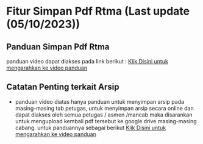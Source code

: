 # Fitur Simpan Pdf Rtma (Last update (05/10/2023))
## Panduan Simpan Pdf Rtma
panduan video dapat diakses pada link berikut :
[Klik Disini untuk mengarahkan ke video panduan](https://drive.google.com/drive/folders/1AljxJ-4a0j9WclIEhu9cTWHttm9qjHWY?hl=id)

## Catatan Penting terkait Arsip
- panduan video diatas hanya panduan untuk menyimpan arsip pada masing-masing tab petugas, untuk menyimpan arsip secara online dan dapat diakses oleh semua petugas / asmen /mancab maka disarankan untuk mengupload kembali pdf tersebut ke google drive masing-masing cabang. untuk panduannya sebagai berikut
[Klik Disini untuk mengarahkan ke video panduan](https://drive.google.com/file/d/1hOqXLQP4hxK4D8S_wFdZIE23hhDW_91v/view?usp=drive_link)
